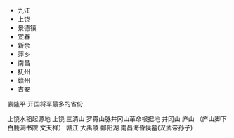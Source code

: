 - 九江
- 上饶
- 景德镇
- 宜春
- 新余
- 萍乡
- 南昌
- 抚州
- 赣州
- 吉安


袁隆平
开国将军最多的省份


上饶水稻起源地 
上饶 三清山
罗霄山脉井冈山革命根据地
井冈山
庐山  （庐山脚下白鹿洞书院 文天祥）
赣江
大禹陵
鄱阳湖
南昌海昏侯墓(汉武帝孙子)

